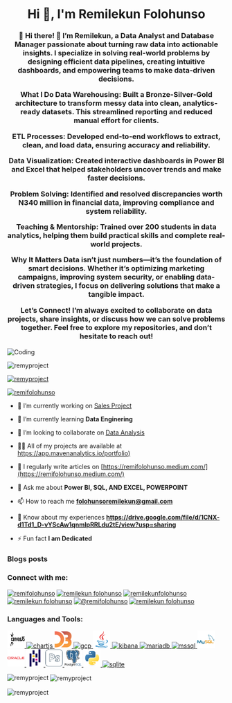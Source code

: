 <h1 align="center">Hi 👋, I'm Remilekun Folohunso</h1>
<h3 align="center">👋 Hi there! 👋 I’m Remilekun, a Data Analyst and Database Manager passionate about turning raw data into actionable insights. I specialize in solving real-world problems by designing efficient data pipelines, creating intuitive dashboards, and empowering teams to make data-driven decisions.

What I Do
Data Warehousing: Built a Bronze-Silver-Gold architecture to transform messy data into clean, analytics-ready datasets. This streamlined reporting and reduced manual effort for clients.

ETL Processes: Developed end-to-end workflows to extract, clean, and load data, ensuring accuracy and reliability.

Data Visualization: Created interactive dashboards in Power BI and Excel that helped stakeholders uncover trends and make faster decisions.

Problem Solving: Identified and resolved discrepancies worth N340 million in financial data, improving compliance and system reliability.

Teaching & Mentorship: Trained over 200 students in data analytics, helping them build practical skills and complete real-world projects.

Why It Matters
Data isn’t just numbers—it’s the foundation of smart decisions. Whether it’s optimizing marketing campaigns, improving system security, or enabling data-driven strategies, I focus on delivering solutions that make a tangible impact.

Let’s Connect!
I’m always excited to collaborate on data projects, share insights, or discuss how we can solve problems together. Feel free to explore my repositories, and don’t hesitate to reach out!</h3>

<img align="center" alt="Coding" width="400" src="https://www.edureka.co/blog/wp-content/uploads/2018/08/Insurance-Leadspace-Aniamted.gif">


<p align="left"> <img src="https://komarev.com/ghpvc/?username=remyproject&label=Profile%20views&color=0e75b6&style=flat" alt="remyproject" /> </p>

<p align="left"> <a href="https://github.com/ryo-ma/github-profile-trophy"><img src="https://github-profile-trophy.vercel.app/?username=remyproject" alt="remyproject" /></a> </p>

<p align="left"> <a href="https://twitter.com/remifolohunso" target="blank"><img src="https://img.shields.io/twitter/follow/remifolohunso?logo=twitter&style=for-the-badge" alt="remifolohunso" /></a> </p>

- 🔭 I’m currently working on [Sales Project](https://app.mavenanalytics.io/portfolio)
  
- 🌱 I’m currently learning **Data Enginering**

- 👯 I’m looking to collaborate on [Data Analysis](https://remifolohunsoportfolio.carrd.co/)

- 👨‍💻 All of my projects are available at [https://app.mavenanalytics.io/portfolio)](https://app.mavenanalytics.io/portfolio)

- 📝 I regularly write articles on [https://remifolohunso.medium.com/](https://remifolohunso.medium.com/)

- 💬 Ask me about **Power BI, SQL, AND EXCEL, POWERPOINT**

- 📫 How to reach me **folohunsoremilekun@gmail.com**

- 📄 Know about my experiences **https://drive.google.com/file/d/1CNX-d1Td1_D-vYScAw1qnmIpRRLdu2tE/view?usp=sharing**
  
- ⚡ Fun fact **I am Dedicated**

### Blogs posts
<!-- [BLOG-POST-LIST:START ](https://remifolohunso.medium.com/social-buzz-analysis-933d0f1e3f09)-->
<!-- [BLOG-POST-LIST:END](https://remifolohunso.medium.com/gender-development-index-1990-2021-aacefc1ad149) -->

<h3 align="left">Connect with me:</h3>
<p align="left">
<a href="https://twitter.com/remifolohunso" target="blank"><img align="center" src="https://raw.githubusercontent.com/rahuldkjain/github-profile-readme-generator/master/src/images/icons/Social/twitter.svg" alt="remifolohunso" height="30" width="40" /></a>
<a href="https://linkedin.com/in/remilekun folohunso" target="blank"><img align="center" src="https://raw.githubusercontent.com/rahuldkjain/github-profile-readme-generator/master/src/images/icons/Social/linked-in-alt.svg" alt="remilekun folohunso" height="30" width="40" /></a>
<a href="https://kaggle.com/remilekunfolohunso" target="blank"><img align="center" src="https://raw.githubusercontent.com/rahuldkjain/github-profile-readme-generator/master/src/images/icons/Social/kaggle.svg" alt="remilekunfolohunso" height="30" width="40" /></a>
<a href="https://fb.com/remilekun folohunso" target="blank"><img align="center" src="https://raw.githubusercontent.com/rahuldkjain/github-profile-readme-generator/master/src/images/icons/Social/facebook.svg" alt="remilekun folohunso" height="30" width="40" /></a>
<a href="https://medium.com/@remifolohunso" target="blank"><img align="center" src="https://raw.githubusercontent.com/rahuldkjain/github-profile-readme-generator/master/src/images/icons/Social/medium.svg" alt="@remifolohunso" height="30" width="40" /></a>
<a href="https://www.youtube.com/c/remilekun folohunso" target="blank"><img align="center" src="https://raw.githubusercontent.com/rahuldkjain/github-profile-readme-generator/master/src/images/icons/Social/youtube.svg" alt="remilekun folohunso" height="30" width="40" /></a>
</p>

<h3 align="left">Languages and Tools:</h3>
<p align="left"> <a href="https://canvasjs.com" target="_blank" rel="noreferrer"> <img src="https://raw.githubusercontent.com/Hardik0307/Hardik0307/master/assets/canvasjs-charts.svg" alt="canvasjs" width="40" height="40"/> </a> <a href="https://www.chartjs.org" target="_blank" rel="noreferrer"> <img src="https://www.chartjs.org/media/logo-title.svg" alt="chartjs" width="40" height="40"/> </a> <a href="https://d3js.org/" target="_blank" rel="noreferrer"> <img src="https://raw.githubusercontent.com/devicons/devicon/master/icons/d3js/d3js-original.svg" alt="d3js" width="40" height="40"/> </a> <a href="https://cloud.google.com" target="_blank" rel="noreferrer"> <img src="https://www.vectorlogo.zone/logos/google_cloud/google_cloud-icon.svg" alt="gcp" width="40" height="40"/> </a> <a href="https://www.java.com" target="_blank" rel="noreferrer"> <img src="https://raw.githubusercontent.com/devicons/devicon/master/icons/java/java-original.svg" alt="java" width="40" height="40"/> </a> <a href="https://www.elastic.co/kibana" target="_blank" rel="noreferrer"> <img src="https://www.vectorlogo.zone/logos/elasticco_kibana/elasticco_kibana-icon.svg" alt="kibana" width="40" height="40"/> </a> <a href="https://mariadb.org/" target="_blank" rel="noreferrer"> <img src="https://www.vectorlogo.zone/logos/mariadb/mariadb-icon.svg" alt="mariadb" width="40" height="40"/> </a> <a href="https://www.microsoft.com/en-us/sql-server" target="_blank" rel="noreferrer"> <img src="https://www.svgrepo.com/show/303229/microsoft-sql-server-logo.svg" alt="mssql" width="40" height="40"/> </a> <a href="https://www.mysql.com/" target="_blank" rel="noreferrer"> <img src="https://raw.githubusercontent.com/devicons/devicon/master/icons/mysql/mysql-original-wordmark.svg" alt="mysql" width="40" height="40"/> </a> <a href="https://www.oracle.com/" target="_blank" rel="noreferrer"> <img src="https://raw.githubusercontent.com/devicons/devicon/master/icons/oracle/oracle-original.svg" alt="oracle" width="40" height="40"/> </a> <a href="https://pandas.pydata.org/" target="_blank" rel="noreferrer"> <img src="https://raw.githubusercontent.com/devicons/devicon/2ae2a900d2f041da66e950e4d48052658d850630/icons/pandas/pandas-original.svg" alt="pandas" width="40" height="40"/> </a> <a href="https://www.photoshop.com/en" target="_blank" rel="noreferrer"> <img src="https://raw.githubusercontent.com/devicons/devicon/master/icons/photoshop/photoshop-line.svg" alt="photoshop" width="40" height="40"/> </a> <a href="https://www.postgresql.org" target="_blank" rel="noreferrer"> <img src="https://raw.githubusercontent.com/devicons/devicon/master/icons/postgresql/postgresql-original-wordmark.svg" alt="postgresql" width="40" height="40"/> </a> <a href="https://www.python.org" target="_blank" rel="noreferrer"> <img src="https://raw.githubusercontent.com/devicons/devicon/master/icons/python/python-original.svg" alt="python" width="40" height="40"/> </a> <a href="https://www.sqlite.org/" target="_blank" rel="noreferrer"> <img src="https://www.vectorlogo.zone/logos/sqlite/sqlite-icon.svg" alt="sqlite" width="40" height="40"/> </a> </p>

<p><img align="left" src="https://github-readme-stats.vercel.app/api/top-langs?username=remyproject&show_icons=true&locale=en&layout=compact" alt="remyproject" /></p>

<p>&nbsp;<img align="center" src="https://github-readme-stats.vercel.app/api?username=remyproject&show_icons=true&locale=en" alt="remyproject" /></p>

<p><img align="center" src="https://github-readme-streak-stats.herokuapp.com/?user=remyproject&" alt="remyproject" /></p>



